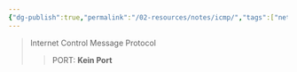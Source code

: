 ```yaml
---
{"dg-publish":true,"permalink":"/02-resources/notes/icmp/","tags":["netzwerk"]}
---
```


>Internet Control Message Protocol
>> PORT: **Kein Port**